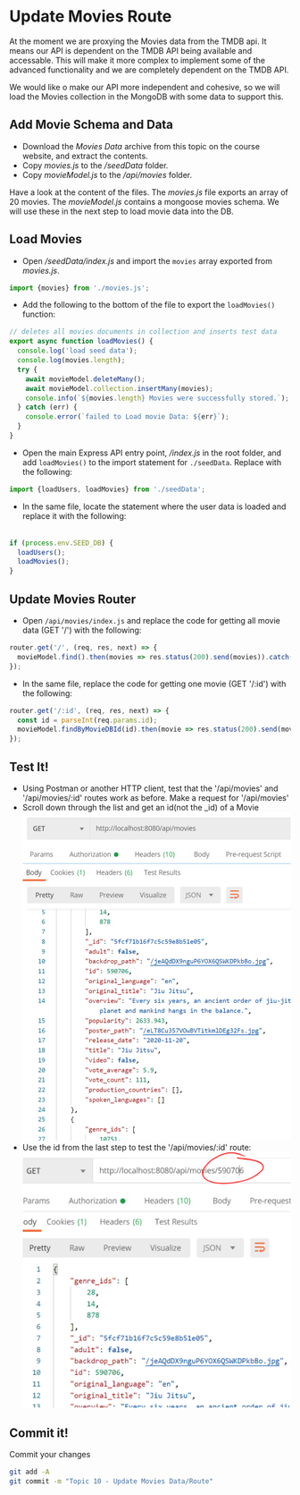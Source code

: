 # Update Movies Route

At the moment we are proxying the Movies data from the TMDB api. It means our API is dependent on the TMDB API being available and accessable. This will make it more complex to implement some of the advanced functionality and we are completely dependent on the TMDB API.

We would like o make our API more independent and cohesive, so we will load the Movies collection in the MongoDB with some data to support this. 

## Add Movie Schema and Data
- Download the *Movies Data* archive from this topic on the course website, and extract the contents. 
- Copy *movies.js* to the */seedData* folder.
- Copy *movieModel.js* to the  */api/movies* folder.  
  
Have a look at the content of the files. The *movies.js* file exports an array of 20 movies. The *movieModel.js* contains a mongoose movies schema. We will use these in the next step to load movie data into the DB.

## Load Movies

- Open */seedData/index.js* and import the ``movies`` array exported from *movies.js*.

```javascript
import {movies} from './movies.js';
```

- Add the following to the bottom of the  file to export the ``loadMovies()`` function:

```javascript
// deletes all movies documents in collection and inserts test data
export async function loadMovies() {
  console.log('load seed data');
  console.log(movies.length);
  try {
    await movieModel.deleteMany();
    await movieModel.collection.insertMany(movies);
    console.info(`${movies.length} Movies were successfully stored.`);
  } catch (err) {
    console.error(`failed to Load movie Data: ${err}`);
  }
}
```

- Open the main Express API entry point, */index.js* in the root folder, and add ``loadMovies()`` to the import statement for ``./seedData``. Replace with the following:

```javascript
import {loadUsers, loadMovies} from './seedData';
```

- In the same file, locate the statement where the user data is loaded and replace it with the following:

```javascript

if (process.env.SEED_DB) {
  loadUsers();
  loadMovies();
}
```

## Update Movies Router

- Open ``/api/movies/index.js`` and replace the code for getting all movie data (GET '/')  with the following:

```javascript
router.get('/', (req, res, next) => {
  movieModel.find().then(movies => res.status(200).send(movies)).catch(next);
});
```

- In the same file, replace the code for getting one movie (GET '/:id') with the following:

```javascript
router.get('/:id', (req, res, next) => {
  const id = parseInt(req.params.id);
  movieModel.findByMovieDBId(id).then(movie => res.status(200).send(movie)).catch(next);
});
```

## Test It!

- Using Postman or another HTTP client, test that the '/api/movies' and '/api/movies/:id' routes work as before. Make a request for '/api/movies'
- Scroll down through the list and get an id(not the _id) of a Movie
![](./img/movies.png)
- Use the id from the last step to test the '/api/movies/:id' route:
![](./img/moviesid.png)


## Commit it!
Commit your changes
~~~bash
git add -A
git commit -m "Topic 10 - Update Movies Data/Route"
~~~
